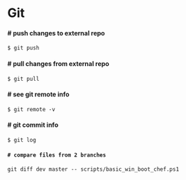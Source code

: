 # Git

#### \# push changes to external repo

`$ git push`

#### \# pull changes from external repo

`$ git pull`

#### \# see git remote info

`$ git remote -v`

#### \# git commit info

`$ git log`

#### `# compare files from 2 branches`

```text
git diff dev master -- scripts/basic_win_boot_chef.ps1
```

